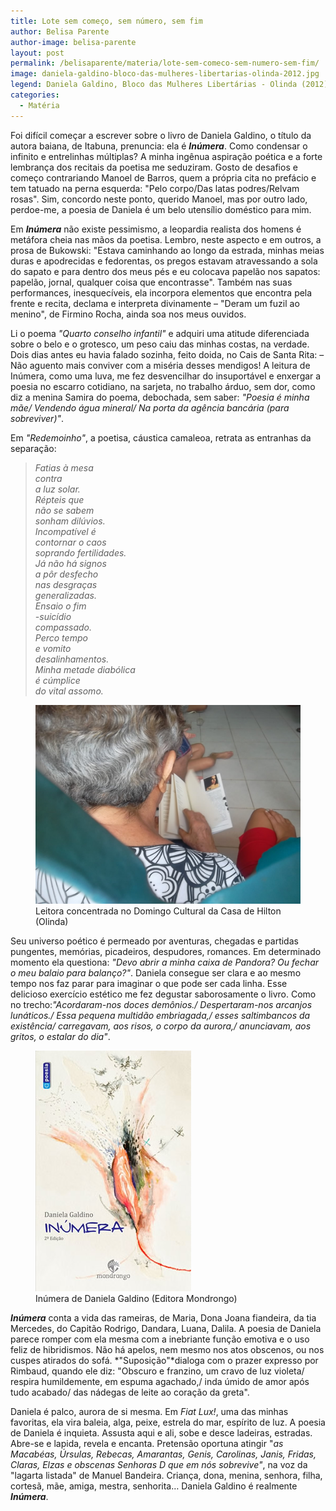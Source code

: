 ```yaml
---
title: Lote sem começo, sem número, sem fim
author: Belisa Parente
author-image: belisa-parente
layout: post
permalink: /belisaparente/materia/lote-sem-comeco-sem-numero-sem-fim/
image: daniela-galdino-bloco-das-mulheres-libertarias-olinda-2012.jpg
legend: Daniela Galdino, Bloco das Mulheres Libertárias - Olinda (2012)
categories:
  - Matéria
---
```

Foi difícil começar a escrever sobre o livro de Daniela Galdino, o título da autora baiana, de Itabuna, prenuncia: ela é ***Inúmera***. Como condensar o infinito e entrelinhas múltiplas? A minha ingênua aspiração poética e a forte lembrança dos recitais da poetisa me seduziram. Gosto de desafios e começo contrariando Manoel de Barros, quem a própria cita no prefácio e tem tatuado na perna esquerda: "Pelo corpo/Das latas podres/Relvam rosas". Sim, concordo neste ponto, querido Manoel, mas por outro lado, perdoe-me, a poesia de Daniela é um belo utensílio doméstico para mim.

Em ***Inúmera*** não existe pessimismo, a leopardia realista dos homens é metáfora cheia nas mãos da poetisa. Lembro, neste aspecto e em outros, a prosa de Bukowski: "Estava caminhando ao longo da estrada, minhas meias duras e apodrecidas e fedorentas, os pregos estavam atravessando a sola do sapato e para dentro dos meus pés e eu colocava papelão nos sapatos: papelão, jornal, qualquer coisa que encontrasse". Também nas suas performances, inesquecíveis, ela incorpora elementos que encontra pela frente e recita, declama e interpreta divinamente – "Deram um fuzil ao menino", de Firmino Rocha, ainda soa nos meus ouvidos.

Li o poema *"Quarto conselho infantil"* e adquiri uma atitude diferenciada sobre o belo e o grotesco, um peso caiu das minhas costas, na verdade. Dois dias antes eu havia falado sozinha, feito doida, no Cais de Santa Rita: &#8211; Não aguento mais conviver com a miséria desses mendigos! A leitura de Inúmera, como uma luva, me fez desvencilhar do insuportável e enxergar a poesia no escarro cotidiano, na sarjeta, no trabalho árduo, sem dor, como diz a menina Samira do poema, debochada, sem saber: *"Poesia é minha mãe/ Vendendo água mineral/ Na porta da agência bancária (para sobreviver)"*.

Em *"Redemoinho"*, a poetisa, cáustica camaleoa, retrata as entranhas da separação:

> _Fatias à mesa_<br>_contra_<br>_a luz solar._<br>_Répteis que_<br>_não se sabem_<br>_sonham dilúvios._<br>_Incompatível é_<br>_contornar o caos_<br>_soprando fertilidades._<br>_Já não há signos_<br>_a pôr desfecho_<br>_nas desgraças_<br>_generalizadas._<br>_Ensaio o fim_<br>_-suicídio_<br>_compassado._<br>_Perco tempo_<br>_e vomito_<br>_desalinhamentos._<br>_Minha metade diabólica_<br>_é cúmplice_<br>_do vital assomo._<br>


<figure><img src="https://raw.githubusercontent.com/revistazena/img/master/leitora-concentrada-no-domingo-cultural-da-casa-de-hilton-olinda.jpg" alt="Leitora concentrada no Domingo Cultural da Casa de Hilton (Olinda)" title="Leitora concentrada no Domingo Cultural da Casa de Hilton (Olinda)" /><figcaption class="legenda">Leitora concentrada no Domingo Cultural da Casa de Hilton (Olinda)</figcaption></figure>

Seu universo poético é permeado por aventuras, chegadas e partidas pungentes, memórias, picadeiros, despudores, romances. Em determinado momento ela questiona: *"Devo abrir a minha caixa de Pandora? Ou fechar o meu balaio para balanço?"*. Daniela consegue ser clara e ao mesmo tempo nos faz parar para imaginar o que pode ser cada linha. Esse delicioso exercício estético me fez degustar saborosamente o livro. Como no trecho:*"Acordaram-nos doces demônios./ Despertaram-nos arcanjos lunáticos./ Essa pequena multidão embriagada,/ esses saltimbancos da existência/ carregavam, aos risos, o corpo da aurora,/ anunciavam, aos gritos, o estalar do dia"*.


<figure class="figure figure-30 right"><img src="https://raw.githubusercontent.com/revistazena/img/master/inumera-daniela-galdino-editora-mondrongo.jpg" alt="Inúmera de Daniela Galdino (Editora Mondrongo)" title="Inúmera de Daniela Galdino (Editora Mondrongo)" /><figcaption class="legenda">Inúmera de Daniela Galdino (Editora Mondrongo)</figcaption></figure>

***Inúmera*** conta a vida das rameiras, de Maria, Dona Joana fiandeira, da tia Mercedes, do Capitão Rodrigo, Dandara, Luana, Dalila. A poesia de Daniela parece romper com ela mesma com a inebriante função emotiva e o uso feliz de hibridismos. Não há apelos, nem mesmo nos atos obscenos, ou nos cuspes atirados do sofá. *"Suposição"*dialoga com o prazer expresso por Rimbaud, quando ele diz: "Obscuro e franzino, um cravo de luz violeta/ respira humildemente, em espuma agachado,/ inda úmido de amor após tudo acabado/ das nádegas de leite ao coração da greta".

Daniela é palco, aurora de si mesma. Em *Fiat Lux!*, uma das minhas favoritas, ela vira baleia, alga, peixe, estrela do mar, espírito de luz. A poesia de Daniela é inquieta. Assusta aqui e ali, sobe e desce ladeiras, estradas. Abre-se e lapida, revela e encanta. Pretensão oportuna atingir "*as Macabéas, Úrsulas, Rebecas, Amarantas, Genis, Carolinas, Janis, Fridas, Claras, Elzas e obscenas Senhoras D que em nós sobrevive"*, na voz da "lagarta listada" de Manuel Bandeira. Criança, dona, menina, senhora, filha, cortesã, mãe, amiga, mestra, senhorita&#8230; Daniela Galdino é realmente ***Inúmera***.